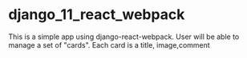 # django_11_react_webpack
This is a simple app using django-react-webpack. User will be able to manage a set of "cards". Each card is a title, image,comment
